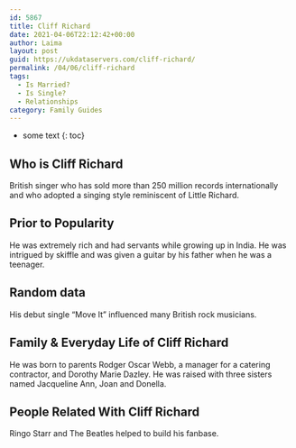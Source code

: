 ```yaml
---
id: 5867
title: Cliff Richard
date: 2021-04-06T22:12:42+00:00
author: Laima
layout: post
guid: https://ukdataservers.com/cliff-richard/
permalink: /04/06/cliff-richard
tags:
  - Is Married?
  - Is Single?
  - Relationships
category: Family Guides
---
```


* some text
{: toc}


## Who is Cliff Richard
                  
                  
                  
British singer who has sold more than 250 million records internationally and who adopted a singing style reminiscent of Little Richard.
                  
              
            
              
            
                
                
                
## Prior to Popularity
                  
                  
                  
He was extremely rich and had servants while growing up in India. He was intrigued by skiffle and was given a guitar by his father when he was a teenager.
                  
              
            
              
            
                
                
                
## Random data
                  
                  
                  
His debut single &#8220;Move It&#8221; influenced many British rock musicians.
                  
              
            
              
            
                
                
                
## Family & Everyday Life of Cliff Richard
                  
                  
                  
He was born to parents Rodger Oscar Webb, a manager for a catering contractor, and Dorothy Marie Dazley. He was raised with three sisters named Jacqueline Ann, Joan and Donella.
                  
              
            
              
            
                
                
                
## People Related With Cliff Richard
                  
                  
                  
Ringo Starr and The Beatles helped to build his fanbase.
                  
              
            
              
            
                
              
            
              
              
            
            
              
            
          
          
          